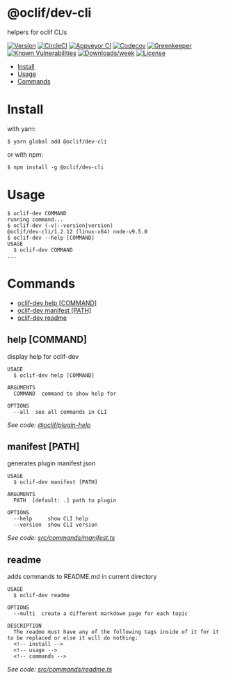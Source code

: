@oclif/dev-cli
===============

helpers for oclif CLIs

[![Version](https://img.shields.io/npm/v/@oclif/dev-cli.svg)](https://npmjs.org/package/@oclif/dev-cli)
[![CircleCI](https://circleci.com/gh/oclif/dev-cli/tree/master.svg?style=shield)](https://circleci.com/gh/oclif/dev-cli/tree/master)
[![Appveyor CI](https://ci.appveyor.com/api/projects/status/github/oclif/dev-cli?branch=master&svg=true)](https://ci.appveyor.com/project/heroku/dev-cli/branch/master)
[![Codecov](https://codecov.io/gh/oclif/dev-cli/branch/master/graph/badge.svg)](https://codecov.io/gh/oclif/dev-cli)
[![Greenkeeper](https://badges.greenkeeper.io/oclif/dev-cli.svg)](https://greenkeeper.io/)
[![Known Vulnerabilities](https://snyk.io/test/npm/@oclif/dev-cli/badge.svg)](https://snyk.io/test/npm/@oclif/dev-cli)
[![Downloads/week](https://img.shields.io/npm/dw/@oclif/dev-cli.svg)](https://npmjs.org/package/@oclif/dev-cli)
[![License](https://img.shields.io/npm/l/@oclif/dev-cli.svg)](https://github.com/oclif/dev-cli/blob/master/package.json)

<!-- toc -->
* [Install](#install)
* [Usage](#usage)
* [Commands](#commands)
<!-- tocstop -->
<!-- install -->
# Install

with yarn:
```
$ yarn global add @oclif/dev-cli
```

or with npm:
```
$ npm install -g @oclif/dev-cli
```
<!-- installstop -->
<!-- usage -->
# Usage

```sh-session
$ oclif-dev COMMAND
running command...
$ oclif-dev (-v|--version|version)
@oclif/dev-cli/1.2.12 (linux-x64) node-v9.5.0
$ oclif-dev --help [COMMAND]
USAGE
  $ oclif-dev COMMAND
...
```
<!-- usagestop -->
<!-- commands -->
# Commands

* [oclif-dev help [COMMAND]](#help-command)
* [oclif-dev manifest [PATH]](#manifest-path)
* [oclif-dev readme](#readme)
## help [COMMAND]

display help for oclif-dev

```
USAGE
  $ oclif-dev help [COMMAND]

ARGUMENTS
  COMMAND  command to show help for

OPTIONS
  --all  see all commands in CLI
```

_See code: [@oclif/plugin-help](https://github.com/oclif/plugin-help/blob/v1.0.3/src/commands/help.ts)_

## manifest [PATH]

generates plugin manifest json

```
USAGE
  $ oclif-dev manifest [PATH]

ARGUMENTS
  PATH  [default: .] path to plugin

OPTIONS
  --help     show CLI help
  --version  show CLI version
```

_See code: [src/commands/manifest.ts](https://github.com/oclif/dev-cli/blob/v1.2.13/src/commands/manifest.ts)_

## readme

adds commands to README.md in current directory

```
USAGE
  $ oclif-dev readme

OPTIONS
  --multi  create a different markdown page for each topic

DESCRIPTION
  The readme must have any of the following tags inside of it for it to be replaced or else it will do nothing:
  <!-- install -->
  <!-- usage -->
  <!-- commands -->
```

_See code: [src/commands/readme.ts](https://github.com/oclif/dev-cli/blob/v1.2.13/src/commands/readme.ts)_
<!-- commandsstop -->
